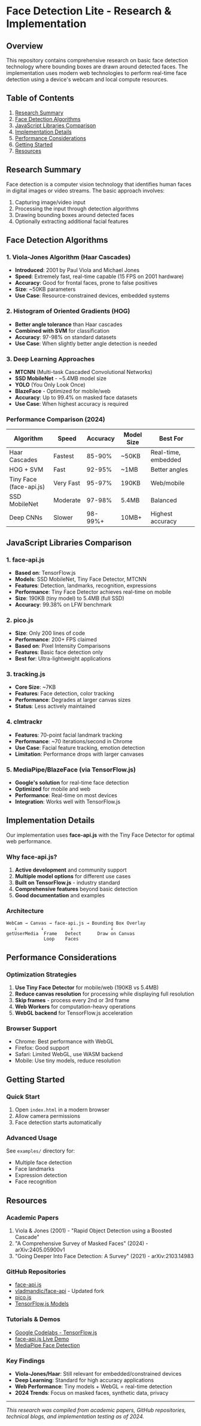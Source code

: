 # Face Detection Lite - Research & Implementation

## Overview

This repository contains comprehensive research on basic face detection technology where bounding boxes are drawn around detected faces. The implementation uses modern web technologies to perform real-time face detection using a device's webcam and local compute resources.

## Table of Contents

1. [Research Summary](#research-summary)
2. [Face Detection Algorithms](#face-detection-algorithms)
3. [JavaScript Libraries Comparison](#javascript-libraries-comparison)
4. [Implementation Details](#implementation-details)
5. [Performance Considerations](#performance-considerations)
6. [Getting Started](#getting-started)
7. [Resources](#resources)

## Research Summary

Face detection is a computer vision technology that identifies human faces in digital images or video streams. The basic approach involves:
1. Capturing image/video input
2. Processing the input through detection algorithms
3. Drawing bounding boxes around detected faces
4. Optionally extracting additional facial features

## Face Detection Algorithms

### 1. Viola-Jones Algorithm (Haar Cascades)
- **Introduced**: 2001 by Paul Viola and Michael Jones
- **Speed**: Extremely fast, real-time capable (15 FPS on 2001 hardware)
- **Accuracy**: Good for frontal faces, prone to false positives
- **Size**: ~50KB parameters
- **Use Case**: Resource-constrained devices, embedded systems

### 2. Histogram of Oriented Gradients (HOG)
- **Better angle tolerance** than Haar cascades
- **Combined with SVM** for classification
- **Accuracy**: 97-98% on standard datasets
- **Use Case**: When slightly better angle detection is needed

### 3. Deep Learning Approaches
- **MTCNN** (Multi-task Cascaded Convolutional Networks)
- **SSD MobileNet** - ~5.4MB model size
- **YOLO** (You Only Look Once)
- **BlazeFace** - Optimized for mobile/web
- **Accuracy**: Up to 99.4% on masked face datasets
- **Use Case**: When highest accuracy is required

### Performance Comparison (2024)

| Algorithm | Speed | Accuracy | Model Size | Best For |
|-----------|-------|----------|------------|----------|
| Haar Cascades | Fastest | 85-90% | ~50KB | Real-time, embedded |
| HOG + SVM | Fast | 92-95% | ~1MB | Better angles |
| Tiny Face (face-api.js) | Very Fast | 95-97% | 190KB | Web/mobile |
| SSD MobileNet | Moderate | 97-98% | 5.4MB | Balanced |
| Deep CNNs | Slower | 98-99%+ | 10MB+ | Highest accuracy |

## JavaScript Libraries Comparison

### 1. face-api.js
- **Based on**: TensorFlow.js
- **Models**: SSD MobileNet, Tiny Face Detector, MTCNN
- **Features**: Detection, landmarks, recognition, expressions
- **Performance**: Tiny Face Detector achieves real-time on mobile
- **Size**: 190KB (tiny model) to 5.4MB (full SSD)
- **Accuracy**: 99.38% on LFW benchmark

### 2. pico.js
- **Size**: Only 200 lines of code
- **Performance**: 200+ FPS claimed
- **Based on**: Pixel Intensity Comparisons
- **Features**: Basic face detection only
- **Best for**: Ultra-lightweight applications

### 3. tracking.js
- **Core Size**: ~7KB
- **Features**: Face detection, color tracking
- **Performance**: Degrades at larger canvas sizes
- **Status**: Less actively maintained

### 4. clmtrackr
- **Features**: 70-point facial landmark tracking
- **Performance**: ~70 iterations/second in Chrome
- **Use Case**: Facial feature tracking, emotion detection
- **Limitation**: Performance drops with larger canvases

### 5. MediaPipe/BlazeFace (via TensorFlow.js)
- **Google's solution** for real-time face detection
- **Optimized** for mobile and web
- **Performance**: Real-time on most devices
- **Integration**: Works well with TensorFlow.js

## Implementation Details

Our implementation uses **face-api.js** with the Tiny Face Detector for optimal web performance.

### Why face-api.js?
1. **Active development** and community support
2. **Multiple model options** for different use cases
3. **Built on TensorFlow.js** - industry standard
4. **Comprehensive features** beyond basic detection
5. **Good documentation** and examples

### Architecture
```
WebCam → Canvas → face-api.js → Bounding Box Overlay
   ↓         ↓          ↓              ↓
getUserMedia  Frame   Detect      Draw on Canvas
              Loop    Faces
```

## Performance Considerations

### Optimization Strategies
1. **Use Tiny Face Detector** for mobile/web (190KB vs 5.4MB)
2. **Reduce canvas resolution** for processing while displaying full resolution
3. **Skip frames** - process every 2nd or 3rd frame
4. **Web Workers** for computation-heavy operations
5. **WebGL backend** for TensorFlow.js acceleration

### Browser Support
- Chrome: Best performance with WebGL
- Firefox: Good support
- Safari: Limited WebGL, use WASM backend
- Mobile: Use tiny models, reduce resolution

## Getting Started

### Quick Start
1. Open `index.html` in a modern browser
2. Allow camera permissions
3. Face detection starts automatically

### Advanced Usage
See `examples/` directory for:
- Multiple face detection
- Face landmarks
- Expression detection
- Face recognition

## Resources

### Academic Papers
1. Viola & Jones (2001) - "Rapid Object Detection using a Boosted Cascade"
2. "A Comprehensive Survey of Masked Faces" (2024) - arXiv:2405.05900v1
3. "Going Deeper Into Face Detection: A Survey" (2021) - arXiv:2103.14983

### GitHub Repositories
- [face-api.js](https://github.com/justadudewhohacks/face-api.js)
- [vladmandic/face-api](https://github.com/vladmandic/face-api) - Updated fork
- [pico.js](https://github.com/nenadmarkus/picojs)
- [TensorFlow.js Models](https://github.com/tensorflow/tfjs-models)

### Tutorials & Demos
- [Google Codelabs - TensorFlow.js](https://codelabs.developers.google.com/codelabs/tensorflowjs-object-detection)
- [face-api.js Live Demo](https://justadudewhohacks.github.io/face-api.js/face_recognition)
- [MediaPipe Face Detection](https://google.github.io/mediapipe/solutions/face_detection)

### Key Findings
- **Viola-Jones/Haar**: Still relevant for embedded/constrained devices
- **Deep Learning**: Standard for high accuracy applications
- **Web Performance**: Tiny models + WebGL = real-time detection
- **2024 Trends**: Focus on masked faces, synthetic data, privacy

---

*This research was compiled from academic papers, GitHub repositories, technical blogs, and implementation testing as of 2024.*